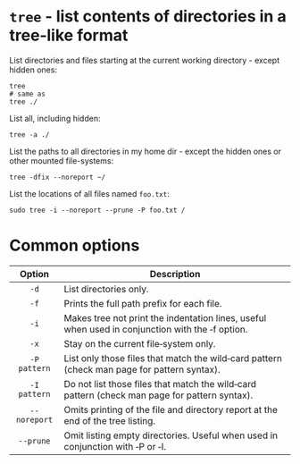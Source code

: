 # `tree` - list contents of directories in a tree‐like format

List directories and files starting at the current working directory - except hidden ones:
```
tree
# same as
tree ./
```

List all, including hidden:
```
tree -a ./
```

List the paths to all directories in my home dir - except the hidden ones or other mounted file-systems:
```
tree -dfix --noreport ~/
```

List the locations of all files named `foo.txt`:
```
sudo tree -i --noreport --prune -P foo.txt /
```


# Common options

|    Option    | Description                                                                                        |
| :----------: | -------------------------------------------------------------------------------------------------- |
|     `‐d`     | List directories only.                                                                             |
|     `‐f`     | Prints the full path prefix for each file.                                                         |
|     `‐i`     | Makes tree not print the indentation lines, useful when used in conjunction  with  the  ‐f option. |
|     `‐x`     | Stay on the current file‐system only.                                                              |
| `‐P pattern` | List  only  those  files that match the wild‐card pattern (check man page for pattern syntax).     |
| `‐I pattern` | Do not list those files that match the wild‐card pattern (check man page for pattern syntax).      |
| `‐‐noreport` | Omits  printing  of the file and directory report at the end of the tree listing.                  |
|  `‐‐prune`   | Omit listing empty directories. Useful when used in conjunction with ‐P or ‐I.                     |

